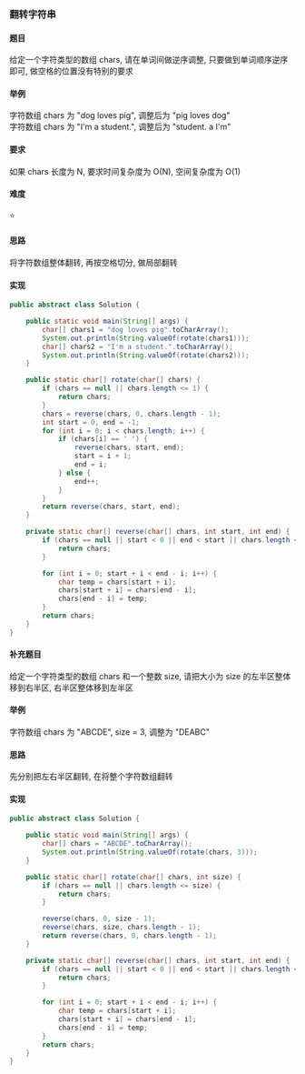 ### 翻转字符串

#### 题目
给定一个字符类型的数组 chars, 请在单词间做逆序调整, 只要做到单词顺序逆序即可, 做空格的位置没有特别的要求

#### 举例
字符数组 chars 为 "dog loves pig", 调整后为 "pig loves dog"  
字符数组 chars 为 "I'm a student.", 调整后为 "student. a I'm"

#### 要求
如果 chars 长度为 N, 要求时间复杂度为 O(N), 空间复杂度为 O(1)

#### 难度
:star:  

#### 思路
将字符数组整体翻转, 再按空格切分, 做局部翻转

#### 实现
```Java
public abstract class Solution {

    public static void main(String[] args) {
        char[] chars1 = "dog loves pig".toCharArray();
        System.out.println(String.valueOf(rotate(chars1)));
        char[] chars2 = "I'm a student.".toCharArray();
        System.out.println(String.valueOf(rotate(chars2)));
    }

    public static char[] rotate(char[] chars) {
        if (chars == null || chars.length <= 1) {
            return chars;
        }
        chars = reverse(chars, 0, chars.length - 1);
        int start = 0, end = -1;
        for (int i = 0; i < chars.length; i++) {
            if (chars[i] == ' ') {
                reverse(chars, start, end);
                start = i + 1;
                end = i;
            } else {
                end++;
            }
        }
        return reverse(chars, start, end);
    }

    private static char[] reverse(char[] chars, int start, int end) {
        if (chars == null || start < 0 || end < start || chars.length < end) {
            return chars;
        }

        for (int i = 0; start + i < end - i; i++) {
            char temp = chars[start + i];
            chars[start + i] = chars[end - i];
            chars[end - i] = temp;
        }
        return chars;
    }
}
```

#### 补充题目
给定一个字符类型的数组 chars 和一个整数 size, 请把大小为 size 的左半区整体移到右半区, 右半区整体移到左半区

#### 举例
字符数组 chars 为 "ABCDE", size = 3, 调整为 "DEABC"

#### 思路
先分别把左右半区翻转, 在将整个字符数组翻转

#### 实现
```Java
public abstract class Solution {

    public static void main(String[] args) {
        char[] chars = "ABCDE".toCharArray();
        System.out.println(String.valueOf(rotate(chars, 3)));
    }

    public static char[] rotate(char[] chars, int size) {
        if (chars == null || chars.length <= size) {
            return chars;
        }

        reverse(chars, 0, size - 1);
        reverse(chars, size, chars.length - 1);
        return reverse(chars, 0, chars.length - 1);
    }

    private static char[] reverse(char[] chars, int start, int end) {
        if (chars == null || start < 0 || end < start || chars.length < end) {
            return chars;
        }

        for (int i = 0; start + i < end - i; i++) {
            char temp = chars[start + i];
            chars[start + i] = chars[end - i];
            chars[end - i] = temp;
        }
        return chars;
    }
}

```
